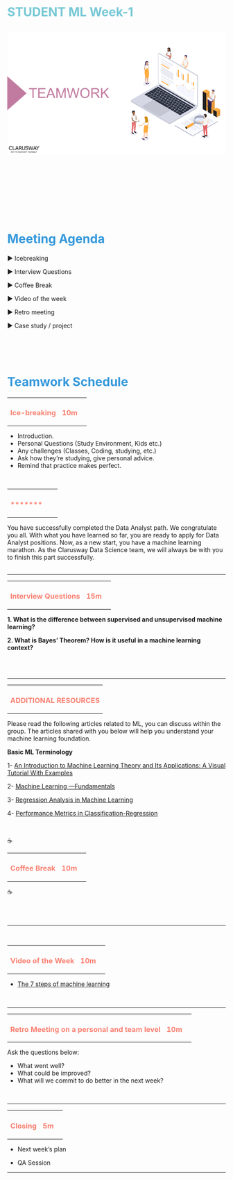<h1><strong><span style="color: #77C8D5;">STUDENT ML Week-1</strong></span>

![logo](teamwork_logo.png)

<br>
<br>

<br>

<h1><strong><span style="color: #3498DB;">Meeting Agenda</strong></h1></span>

<span class="c16 c30">▶ </span><span
class="c42 c82">Icebreaking</span><span class="c16 c23"> </span>


<span class="c16 c30">▶ </span><span
class="c46 c48 c42">Interview Questions</span>

<span class="c16 c30">▶ </span><span
class="c46 c48 c42">Coffee Break</span>

<span class="c16 c30">▶ </span><span class="c23 c16">Video of the
week</span>

<span class="c16 c30">▶ </span><span class="c23 c16">Retro
meeting</span>


<span class="c30">▶ </span><span class="c46 c48 c42">Case study /
project</span>

<br>
<br>
<br>

<h1><strong><span style="color: #3498DB;">Teamwork Schedule</strong></h1></span>

<table style= "width:100%;">
                <tr>
                <td style="color: #FA8072; text-align:left "><h3><strong><p>Ice-breaking</td>
                <td style="color: #FA8072; text-align:right;"><h3><strong><p>10m</p><td>                </tr>
</table>

- Introduction.
- Personal Questions (Study Environment, Kids etc.) 
- Any challenges (Classes, Coding, studying, etc.) 
- Ask how they’re studying, give personal advice. 
- Remind that practice makes perfect. 

<br>



<table style= "width:100%;">
                <tr>
                <td style="color: #FA8072; text-align:left "><h3><strong><p>*******</td>
                <td style="color: #FA8072; text-align:right;"><h3><strong><p><td>                </tr>
</table>
You have successfully completed the Data Analyst path. We congratulate you all. With what you have learned so far, you are ready to apply for Data Analyst positions.
Now, as a new start, you have a machine learning marathon. As the Clarusway Data Science team, we will always be with you to finish this part successfully.

<br>





<br>
<hr>

<table style= "width:100%;">
                <tr>
                <td style="color: #FA8072; text-align:left "><h3><strong><p>Interview Questions</td>
                <td style="color: #FA8072; text-align:right;"><h3><strong><p>15m</p><td>                </tr>
</table>

**1. What is the difference between supervised and unsupervised machine learning?**

**2. What is Bayes’ Theorem? How is it useful in a machine learning context?**
<br>


<br>

<br>
<hr>

<table style= "width:100%;">
                <tr>
                <td style="color: #FA8072; text-align:left "><h3><strong><p>ADDITIONAL RESOURCES</td>
                </tr>
</table>

Please read the following articles related to ML, you can discuss within the group. The articles shared with you below will help you understand your machine learning foundation.

**Basic ML Terminology**

1- [An Introduction to Machine Learning Theory and Its Applications: A Visual Tutorial With Examples](https://www.toptal.com/machine-learning/machine-learning-theory-an-introductory-primer)
  
2- [Machine Learning —Fundamentals](https://towardsdatascience.com/machine-learning-basics-part-1-a36d38c7916#:~:text=Machine%20Learning%20is%20an%20application,be%20at%20least%20human%20level.&text=In%20order%20to%20perform%20the,from%20the%20data%2Dset%20provided.)
  
3- [Regression Analysis in Machine Learning](https://www.javatpoint.com/regression-analysis-in-machine-learning)

4- [Performance Metrics in Classification-Regression](https://iq.opengenus.org/performance-metrics-in-classification-regression/)
<br>
                
<br>


 :coffee: 
<table style= "width:100%;">
                <tr>
                <td style="color: #FA8072; text-align:left "><h3><strong><p>Coffee Break</td>
                <td style="color: #FA8072; text-align:right;"><h3><strong><p>10m</p><td>                </tr>
</table>

:coffee:

<br>
</table>
<br>
<hr>

<br>
<table style= "width:100%;">
                <tr>
                <td style="color: #FA8072; text-align:left "><h3><strong><p>Video of the Week</td>
                <td style="color: #FA8072; text-align:right;"><h3><strong><p>10m</p><td>                </tr>
</table>


- [The 7 steps of machine learning](https://www.youtube.com/watch?v=nKW8Ndu7Mjw&ab_channel=GoogleCloudTech)

<br>
<hr>

<table style= "width:97%;">
                <tr>
                <td style="color: #FA8072; text-align:left "><h3><strong><p>Retro Meeting on a personal and team level</td>
                <td style="color: #FA8072; text-align:right;"><h3><strong><p>10m</p><td>                </tr>
</table>

Ask the questions below:

- What went well? 
- What could be improved? 
- What will we commit to do better in the next week? 


<br>
<hr>

<table style= "width:105%;">
                <tr>
                <td style="color: #FA8072; text-align:left "><h3><strong><p>Closing</td>
                <td style="color: #FA8072; text-align:right;"><h3><strong><p>5m</p><td>                   </tr>
</table>

- Next week’s plan

- QA Session 

<hr>
